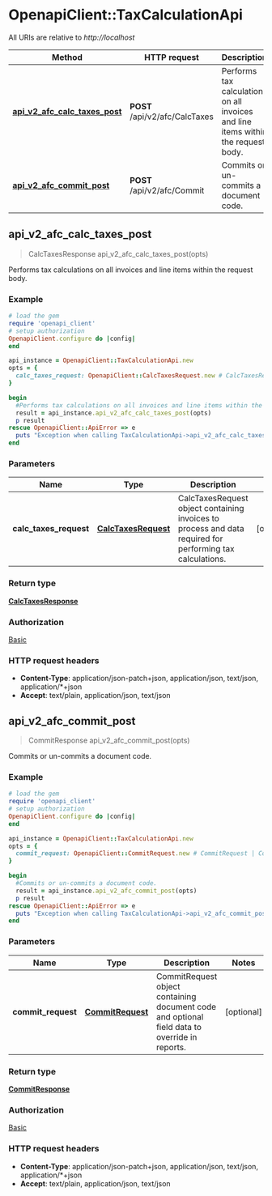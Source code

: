 # OpenapiClient::TaxCalculationApi

All URIs are relative to *http://localhost*

Method | HTTP request | Description
------------- | ------------- | -------------
[**api_v2_afc_calc_taxes_post**](TaxCalculationApi.md#api_v2_afc_calc_taxes_post) | **POST** /api/v2/afc/CalcTaxes | Performs tax calculations on all invoices and line items within the request body.
[**api_v2_afc_commit_post**](TaxCalculationApi.md#api_v2_afc_commit_post) | **POST** /api/v2/afc/Commit | Commits or un-commits a document code.



## api_v2_afc_calc_taxes_post

> CalcTaxesResponse api_v2_afc_calc_taxes_post(opts)

Performs tax calculations on all invoices and line items within the request body.

### Example

```ruby
# load the gem
require 'openapi_client'
# setup authorization
OpenapiClient.configure do |config|
end

api_instance = OpenapiClient::TaxCalculationApi.new
opts = {
  calc_taxes_request: OpenapiClient::CalcTaxesRequest.new # CalcTaxesRequest | CalcTaxesRequest object containing invoices to process and data required               for performing tax calculations.
}

begin
  #Performs tax calculations on all invoices and line items within the request body.
  result = api_instance.api_v2_afc_calc_taxes_post(opts)
  p result
rescue OpenapiClient::ApiError => e
  puts "Exception when calling TaxCalculationApi->api_v2_afc_calc_taxes_post: #{e}"
end
```

### Parameters


Name | Type | Description  | Notes
------------- | ------------- | ------------- | -------------
 **calc_taxes_request** | [**CalcTaxesRequest**](CalcTaxesRequest.md)| CalcTaxesRequest object containing invoices to process and data required               for performing tax calculations. | [optional] 

### Return type

[**CalcTaxesResponse**](CalcTaxesResponse.md)

### Authorization

[Basic](../README.md#Basic)

### HTTP request headers

- **Content-Type**: application/json-patch+json, application/json, text/json, application/*+json
- **Accept**: text/plain, application/json, text/json


## api_v2_afc_commit_post

> CommitResponse api_v2_afc_commit_post(opts)

Commits or un-commits a document code.

### Example

```ruby
# load the gem
require 'openapi_client'
# setup authorization
OpenapiClient.configure do |config|
end

api_instance = OpenapiClient::TaxCalculationApi.new
opts = {
  commit_request: OpenapiClient::CommitRequest.new # CommitRequest | CommitRequest object containing document code and optional field data to override in reports.
}

begin
  #Commits or un-commits a document code.
  result = api_instance.api_v2_afc_commit_post(opts)
  p result
rescue OpenapiClient::ApiError => e
  puts "Exception when calling TaxCalculationApi->api_v2_afc_commit_post: #{e}"
end
```

### Parameters


Name | Type | Description  | Notes
------------- | ------------- | ------------- | -------------
 **commit_request** | [**CommitRequest**](CommitRequest.md)| CommitRequest object containing document code and optional field data to override in reports. | [optional] 

### Return type

[**CommitResponse**](CommitResponse.md)

### Authorization

[Basic](../README.md#Basic)

### HTTP request headers

- **Content-Type**: application/json-patch+json, application/json, text/json, application/*+json
- **Accept**: text/plain, application/json, text/json

